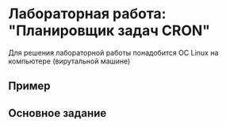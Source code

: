 # Лабораторная работа: "Планировщик задач CRON"
Для решения лабораторной работы понадобится ОС Linux на компьютере (вирутальной машине)
## Пример

## Основное задание
